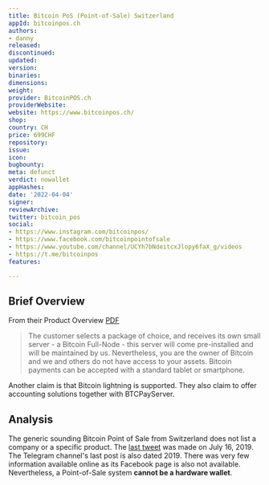 ```yaml
---
title: Bitcoin PoS (Point-of-Sale) Switzerland
appId: bitcoinpos.ch
authors:
- danny
released: 
discontinued: 
updated: 
version: 
binaries: 
dimensions: 
weight: 
provider: BitcoinPOS.ch
providerWebsite: 
website: https://www.bitcoinpos.ch/
shop: 
country: CH
price: 699CHF
repository: 
issue: 
icon: 
bugbounty: 
meta: defunct
verdict: nowallet
appHashes: 
date: '2022-04-04'
signer: 
reviewArchive: 
twitter: bitcoin_pos
social:
- https://www.instagram.com/bitcoinpos/
- https://www.facebook.com/bitcoinpointofsale
- https://www.youtube.com/channel/UCYh7bNdeitcxJlopy6faX_g/videos
- https://t.me/bitcoinpos
features: 

---
```


## Brief Overview 

From their Product Overview [PDF](https://www.bitcoinpos.ch/wp-content/uploads/2019/07/BitcoinPOS_ENS.pdf)

> The customer selects a package of choice, and receives its own small server - a Bitcoin Full-Node - this server will come pre-installed and will be maintained by us. Nevertheless, you are the owner of Bitcoin and we and others do not have access to your assets. Bitcoin payments can be accepted with a standard tablet or smartphone.

Another claim is that Bitcoin lightning is supported. They also claim to offer accounting solutions together with BTCPayServer.

## Analysis 

The generic sounding Bitcoin Point of Sale from Switzerland does not list a company or a specific product. The [last tweet](https://twitter.com/bitcoin_pos/status/1151117456087441409) was made on July 16, 2019. The Telegram channel's last post is also dated 2019. There was very few information available online as its Facebook page is also not available. Nevertheless, a Point-of-Sale system **cannot be a hardware wallet**. 




